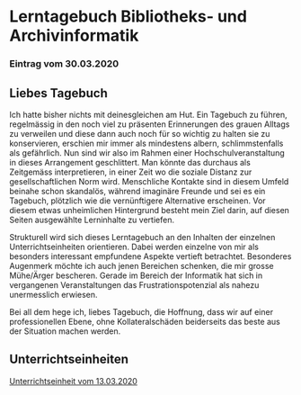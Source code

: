 # Lerntagebuch Bibliotheks- und Archivinformatik

### Eintrag vom 30.03.2020
## Liebes Tagebuch

Ich hatte bisher nichts mit deinesgleichen am Hut. Ein Tagebuch zu führen, regelmässig in den noch viel zu präsenten Erinnerungen des grauen Alltags zu verweilen und diese dann auch noch für so wichtig zu halten sie zu konservieren, erschien mir immer als mindestens albern, schlimmstenfalls als gefährlich. Nun sind wir also im Rahmen einer Hochschulveranstaltung in dieses Arrangement geschlittert. Man könnte das durchaus als Zeitgemäss interpretieren, in einer Zeit wo die soziale Distanz zur gesellschaftlichen Norm wird. Menschliche Kontakte sind in diesem Umfeld beinahe schon skandalös, während imaginäre Freunde und sei es ein Tagebuch, plötzlich wie die vernünftigere Alternative erscheinen. Vor diesem etwas unheimlichen Hintergrund besteht mein Ziel darin, auf diesen Seiten ausgewählte Lerninhalte zu vertiefen. 

Strukturell wird sich dieses Lerntagebuch an den Inhalten der einzelnen Unterrichtseinheiten orientieren. Dabei werden einzelne von mir als besonders interessant empfundene Aspekte vertieft betrachtet. Besonderes Augenmerk möchte ich auch jenen Bereichen schenken, die mir grosse Mühe/Ärger bescheren. Gerade im Bereich der Informatik hat sich in vergangenen Veranstaltungen das Frustrationspotenzial als nahezu unermesslich erwiesen.

Bei all dem hege ich, liebes Tagebuch, die Hoffnung, dass wir auf einer professionellen Ebene, ohne Kollateralschäden beiderseits das beste aus der Situation machen werden.

## Unterrichtseinheiten
[Unterrichtseinheit vom 13.03.2020](https://github.com/MichaelMathys/BAIN/blob/master/13.03.2020.md)

